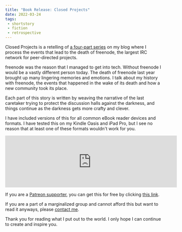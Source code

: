 ```yaml
---
title: "Book Release: Closed Projects"
date: 2022-03-24
tags:
 - shortstory
 - fiction
 - retrospective
---
```


Closed Projects is a retelling of [a four-part series](/blog/series/freenode) on
my blog where I process the events that lead to the death of freenode, the
largest IRC network for peer-directed projects.

freenode was the reason that I managed to get into tech. Without freenode I
would be a vastly different person today. The death of freenode last year
brought up many lingering memories and emotions. I talk about my history with
freenode, the events that happened in the wake of its death and how a new
community took its place.

Each part of this story is written by weaving the narrative of the last
caretaker trying to protect the discussion halls against the darkness, and
things continue as the darkness gets more crafty and clever.

I have included versions of this for all common eBook reader devices and
formats. I have tested this on my Kindle Oasis and iPad Pro, but I see no reason
that at least one of these formats wouldn't work for you.

<iframe frameborder="0" src="https://itch.io/embed/1454153?dark=true" width="552" height="167"><a href="https://withinstudios.itch.io/closed-projects">Closed Projects by Within</a></iframe>

If you are a [Patreon supporter](https://www.patreon.com/cadey), you can get
this for free by clicking [this
link](https://withinstudios.itch.io/closed-projects/patreon-access).

If you are a part of a marginalized group and cannot afford this but want to
read it anyways, please [contact me](/contact).

Thank you for reading what I put out to the world. I only hope I can continue to
create and inspire you.

